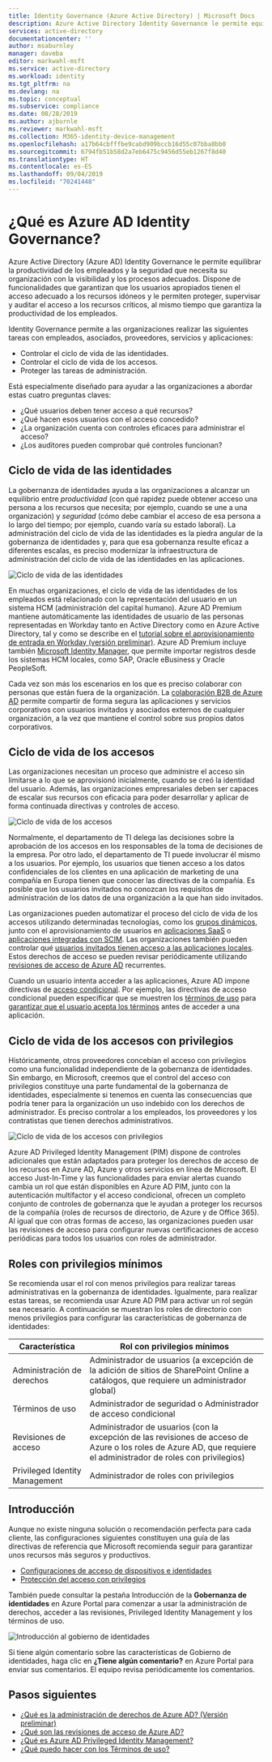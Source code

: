 ```yaml
---
title: Identity Governance (Azure Active Directory) | Microsoft Docs
description: Azure Active Directory Identity Governance le permite equilibrar la productividad de los empleados y la seguridad que necesita su organización con la visibilidad y los procesos adecuados.
services: active-directory
documentationcenter: ''
author: msaburnley
manager: daveba
editor: markwahl-msft
ms.service: active-directory
ms.workload: identity
ms.tgt_pltfrm: na
ms.devlang: na
ms.topic: conceptual
ms.subservice: compliance
ms.date: 08/28/2019
ms.author: ajburnle
ms.reviewer: markwahl-msft
ms.collection: M365-identity-device-management
ms.openlocfilehash: a17b64cbfffbe9cabd909bccb16d55c07bba8bb0
ms.sourcegitcommit: 6794fb51b58d2a7eb6475c9456d55eb1267f8d40
ms.translationtype: HT
ms.contentlocale: es-ES
ms.lasthandoff: 09/04/2019
ms.locfileid: "70241448"
---
```

# <a name="what-is-azure-ad-identity-governance"></a>¿Qué es Azure AD Identity Governance?

Azure Active Directory (Azure AD) Identity Governance le permite equilibrar la productividad de los empleados y la seguridad que necesita su organización con la visibilidad y los procesos adecuados. Dispone de funcionalidades que garantizan que los usuarios apropiados tienen el acceso adecuado a los recursos idóneos y le permiten proteger, supervisar y auditar el acceso a los recursos críticos, al mismo tiempo que garantiza la productividad de los empleados.  

Identity Governance permite a las organizaciones realizar las siguientes tareas con empleados, asociados, proveedores, servicios y aplicaciones:

- Controlar el ciclo de vida de las identidades.
- Controlar el ciclo de vida de los accesos.
- Proteger las tareas de administración.

Está especialmente diseñado para ayudar a las organizaciones a abordar estas cuatro preguntas claves:

- ¿Qué usuarios deben tener acceso a qué recursos?
- ¿Qué hacen esos usuarios con el acceso concedido?
- ¿La organización cuenta con controles eficaces para administrar el acceso?
- ¿Los auditores pueden comprobar qué controles funcionan?

## <a name="identity-lifecycle"></a>Ciclo de vida de las identidades

La gobernanza de identidades ayuda a las organizaciones a alcanzar un equilibrio entre *productividad* (con qué rapidez puede obtener acceso una persona a los recursos que necesita; por ejemplo, cuando se une a una organización) y *seguridad* (cómo debe cambiar el acceso de esa persona a lo largo del tiempo; por ejemplo, cuando varía su estado laboral).  La administración del ciclo de vida de las identidades es la piedra angular de la gobernanza de identidades y, para que esa gobernanza resulte eficaz a diferentes escalas, es preciso modernizar la infraestructura de administración del ciclo de vida de las identidades en las aplicaciones.

![Ciclo de vida de las identidades](./media/identity-governance-overview/identity-lifecycle.png)

En muchas organizaciones, el ciclo de vida de las identidades de los empleados está relacionado con la representación del usuario en un sistema HCM (administración del capital humano).  Azure AD Premium mantiene automáticamente las identidades de usuario de las personas representadas en Workday tanto en Active Directory como en Azure Active Directory, tal y como se describe en el [tutorial sobre el aprovisionamiento de entrada en Workday (versión preliminar)](../saas-apps/workday-inbound-tutorial.md).  Azure AD Premium incluye también [Microsoft Identity Manager](/microsoft-identity-manager/), que permite importar registros desde los sistemas HCM locales, como SAP, Oracle eBusiness y Oracle PeopleSoft.

Cada vez son más los escenarios en los que es preciso colaborar con personas que están fuera de la organización. La [colaboración B2B de Azure AD](/azure/active-directory/b2b/) permite compartir de forma segura las aplicaciones y servicios corporativos con usuarios invitados y asociados externos de cualquier organización, a la vez que mantiene el control sobre sus propios datos corporativos.

## <a name="access-lifecycle"></a>Ciclo de vida de los accesos

Las organizaciones necesitan un proceso que administre el acceso sin limitarse a lo que se aprovisionó inicialmente, cuando se creó la identidad del usuario.  Además, las organizaciones empresariales deben ser capaces de escalar sus recursos con eficacia para poder desarrollar y aplicar de forma continuada directivas y controles de acceso.

![Ciclo de vida de los accesos](./media/identity-governance-overview/access-lifecycle.png)

Normalmente, el departamento de TI delega las decisiones sobre la aprobación de los accesos en los responsables de la toma de decisiones de la empresa.  Por otro lado, el departamento de TI puede involucrar él mismo a los usuarios.  Por ejemplo, los usuarios que tienen acceso a los datos confidenciales de los clientes en una aplicación de marketing de una compañía en Europa tienen que conocer las directivas de la compañía. Es posible que los usuarios invitados no conozcan los requisitos de administración de los datos de una organización a la que han sido invitados.

Las organizaciones pueden automatizar el proceso del ciclo de vida de los accesos utilizando determinadas tecnologías, como los [grupos dinámicos](../users-groups-roles/groups-dynamic-membership.md), junto con el aprovisionamiento de usuarios en [aplicaciones SaaS](../saas-apps/tutorial-list.md) o [aplicaciones integradas con SCIM](../manage-apps/use-scim-to-provision-users-and-groups.md).  Las organizaciones también pueden controlar qué [usuarios invitados tienen acceso a las aplicaciones locales](../b2b/hybrid-cloud-to-on-premises.md).  Estos derechos de acceso se pueden revisar periódicamente utilizando [revisiones de acceso de Azure AD](access-reviews-overview.md) recurrentes.

Cuando un usuario intenta acceder a las aplicaciones, Azure AD impone directivas de [acceso condicional](/azure/active-directory/conditional-access/). Por ejemplo, las directivas de acceso condicional pueden especificar que se muestren los [términos de uso](../conditional-access/terms-of-use.md) para [garantizar que el usuario acepta los términos](../conditional-access/require-tou.md) antes de acceder a una aplicación.

## <a name="privileged-access-lifecycle"></a>Ciclo de vida de los accesos con privilegios

Históricamente, otros proveedores concebían el acceso con privilegios como una funcionalidad independiente de la gobernanza de identidades. Sin embargo, en Microsoft, creemos que el control del acceso con privilegios constituye una parte fundamental de la gobernanza de identidades, especialmente si tenemos en cuenta las consecuencias que podría tener para la organización un uso indebido con los derechos de administrador. Es preciso controlar a los empleados, los proveedores y los contratistas que tienen derechos administrativos.

![Ciclo de vida de los accesos con privilegios](./media/identity-governance-overview/privileged-access-lifecycle.png)

Azure AD Privileged Identity Management (PIM) dispone de controles adicionales que están adaptados para proteger los derechos de acceso de los recursos en Azure AD, Azure y otros servicios en línea de Microsoft.  El acceso Just-In-Time y las funcionalidades para enviar alertas cuando cambia un rol que están disponibles en Azure AD PIM, junto con la autenticación multifactor y el acceso condicional, ofrecen un completo conjunto de controles de gobernanza que le ayudan a proteger los recursos de la compañía (roles de recursos de directorio, de Azure y de Office 365). Al igual que con otras formas de acceso, las organizaciones pueden usar las revisiones de acceso para configurar nuevas certificaciones de acceso periódicas para todos los usuarios con roles de administrador.

## <a name="least-privileged-roles"></a>Roles con privilegios mínimos

Se recomienda usar el rol con menos privilegios para realizar tareas administrativas en la gobernanza de identidades. Igualmente, para realizar estas tareas, se recomienda usar Azure AD PIM para activar un rol según sea necesario. A continuación se muestran los roles de directorio con menos privilegios para configurar las características de gobernanza de identidades: 

| Característica | Rol con privilegios mínimos |
| ------- | --------------------- |
| Administración de derechos | Administrador de usuarios (a excepción de la adición de sitios de SharePoint Online a catálogos, que requiere un administrador global) |
| Términos de uso | Administrador de seguridad o Administrador de acceso condicional |
| Revisiones de acceso | Administrador de usuarios (con la excepción de las revisiones de acceso de Azure o los roles de Azure AD, que requiere el administrador de roles con privilegios) |
|Privileged Identity Management | Administrador de roles con privilegios |


## <a name="getting-started"></a>Introducción

Aunque no existe ninguna solución o recomendación perfecta para cada cliente, las configuraciones siguientes constituyen una guía de las directivas de referencia que Microsoft recomienda seguir para garantizar unos recursos más seguros y productivos.

- [Configuraciones de acceso de dispositivos e identidades](/microsoft-365/enterprise/microsoft-365-policies-configurations)
- [Protección del acceso con privilegios](../users-groups-roles/directory-admin-roles-secure.md)

También puede consultar la pestaña Introducción de la **Gobernanza de identidades** en Azure Portal para comenzar a usar la administración de derechos, acceder a las revisiones, Privileged Identity Management y los términos de uso.

![Introducción al gobierno de identidades](./media/identity-governance-overview/getting-started.png)

Si tiene algún comentario sobre las características de Gobierno de identidades, haga clic en **¿Tiene algún comentario?** en Azure Portal para enviar sus comentarios. El equipo revisa periódicamente los comentarios.

## <a name="next-steps"></a>Pasos siguientes

- [¿Qué es la administración de derechos de Azure AD? (Versión preliminar)](entitlement-management-overview.md)
- [¿Qué son las revisiones de acceso de Azure AD?](access-reviews-overview.md)
- [¿Qué es Azure AD Privileged Identity Management?](../privileged-identity-management/pim-configure.md)
- [¿Qué puedo hacer con los Términos de uso?](active-directory-tou.md)
